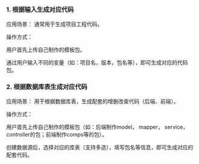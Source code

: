 # 

## 

### 1. 根据输入生成对应代码

应用场景： 通常用于生成项目工程代码。

操作方式：

用户首先上传自己制作的模板包。

通过用户输入不同的变量（如：项目名，版本，包名等），即可生成对应的代码包。

### 2. 根据数据库表生成对应代码

应用场景： 用于根据数据库表，生成配套的增删改查代码（后端、前端）。

操作方式： 

用户首先上传自己制作的模板包（如：后端制作model， mapper， service， controller的包；前端制作comps等的包）。

创建数据源后，选择对应的库表（支持多选），填写包名等信息，即可生成对应的配套代码。